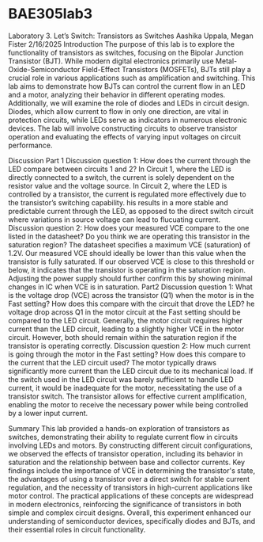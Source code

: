 # BAE305lab3
Laboratory 3. Let’s Switch: Transistors as Switches
Aashika Uppala, Megan Fister
2/16/2025
Introduction
The purpose of this lab is to explore the functionality of transistors as switches, focusing on the Bipolar Junction Transistor (BJT).
While modern digital electronics primarily use Metal-Oxide-Semiconductor Field-Effect Transistors (MOSFETs), BJTs still play a crucial role in various applications such as amplification and switching. 
This lab aims to demonstrate how BJTs can control the current flow in an LED and a motor, analyzing their behavior in different operating modes.
Additionally, we will examine the role of diodes and LEDs in circuit design. 
Diodes, which allow current to flow in only one direction, are vital in protection circuits, while LEDs serve as indicators in numerous electronic devices.
The lab will involve constructing circuits to observe transistor operation and evaluating the effects of varying input voltages on circuit performance.

Discussion
Part 1
Discussion question 1: How does the current through the LED compare between circuits 1 and 2?
In Circuit 1, where the LED is directly connected to a switch, the current is solely dependent on the resistor value and the voltage source.
In Circuit 2, where the LED is controlled by a transistor, the current is regulated more effectively due to the transistor’s switching capability.
his results in a more stable and predictable current through the LED, as opposed to the direct switch circuit where variations in source voltage can lead to flucuating current.
Discussion question 2: How does your measured VCE compare to the one listed in the datasheet? Do you think we are operating this transistor in the saturation region?
The datasheet specifies a maximum VCE (saturation) of 1.2V. Our measured VCE should ideally be lower than this value when the transistor is fully saturated.
If our observed VCE is close to this threshold or below, it indicates that the transistor is operating in the saturation region. 
Adjusting the power supply should further confirm this by showing minimal changes in IC when VCE is in saturation.
Part2
Discussion question 1: What is the voltage drop (VCE) across the transistor (Q1) when the motor is in the Fast setting? How does this compare with the circuit that drove the LED?
he voltage drop across Q1 in the motor circuit at the Fast setting should be compared to the LED circuit. 
Generally, the motor circuit requires higher current than the LED circuit, leading to a slightly higher VCE in the motor circuit.
However, both should remain within the saturation region if the transistor is operating correctly.
Discussion question 2: How much current is going through the motor in the Fast setting? How does this compare to the current that the LED circuit used?
The motor typically draws significantly more current than the LED circuit due to its mechanical load. 
If the switch used in the LED circuit was barely sufficient to handle LED current, it would be inadequate for the motor, necessitating the use of a transistor switch.
The transistor allows for effective current amplification, enabling the motor to receive the necessary power while being controlled by a lower input current.

Summary
This lab provided a hands-on exploration of transistors as switches, demonstrating their ability to regulate current flow in circuits involving LEDs and motors.
By constructing different circuit configurations, we observed the effects of transistor operation, including its behavior in saturation and the relationship between base and collector currents.
Key findings include the importance of VCE in determining the transistor's state, the advantages of using a transistor 
over a direct switch for stable current regulation, and the necessity of transistors in high-current applications like motor control.
The practical applications of these concepts are widespread in modern electronics, reinforcing the significance of transistors in both simple and complex circuit designs.
Overall, this experiment enhanced our understanding of semiconductor devices, specifically diodes and BJTs, and their essential roles in circuit functionality.
